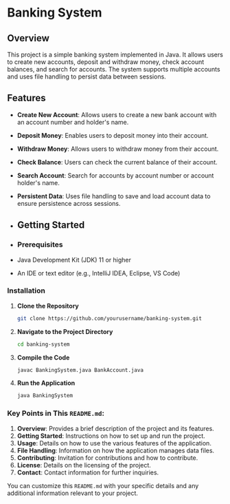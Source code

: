 # Banking System

## Overview

This project is a simple banking system implemented in Java. It allows users to create new accounts, deposit and withdraw money, check account balances, and search for accounts. The system supports multiple accounts and uses file handling to persist data between sessions.

## Features

- **Create New Account**: Allows users to create a new bank account with an account number and holder's name.
- **Deposit Money**: Enables users to deposit money into their account.
- **Withdraw Money**: Allows users to withdraw money from their account.
- **Check Balance**: Users can check the current balance of their account.
- **Search Account**: Search for accounts by account number or account holder's name.
- **Persistent Data**: Uses file handling to save and load account data to ensure persistence across sessions.

- ## Getting Started

- ### Prerequisites

- Java Development Kit (JDK) 11 or higher
- An IDE or text editor (e.g., IntelliJ IDEA, Eclipse, VS Code)

### Installation

1. **Clone the Repository**

   ```bash
   git clone https://github.com/yourusername/banking-system.git

2. **Navigate to the Project Directory**

   ```bash
   cd banking-system

3. **Compile the Code**
    ```bash
    javac BankingSystem.java BankAccount.java

4. **Run the Application**
    ```bash
    java BankingSystem

### Key Points in This `README.md`:

1. **Overview**: Provides a brief description of the project and its features.
2. **Getting Started**: Instructions on how to set up and run the project.
3. **Usage**: Details on how to use the various features of the application.
4. **File Handling**: Information on how the application manages data files.
5. **Contributing**: Invitation for contributions and how to contribute.
6. **License**: Details on the licensing of the project.
7. **Contact**: Contact information for further inquiries.

You can customize this `README.md` with your specific details and any additional information relevant to your project.
